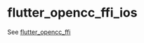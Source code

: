 # flutter_opencc_ffi_ios

See [flutter_opencc_ffi](https://github.com/dolphinxx/flutter_opencc_ffi/tree/master/flutter_opencc_ffi)